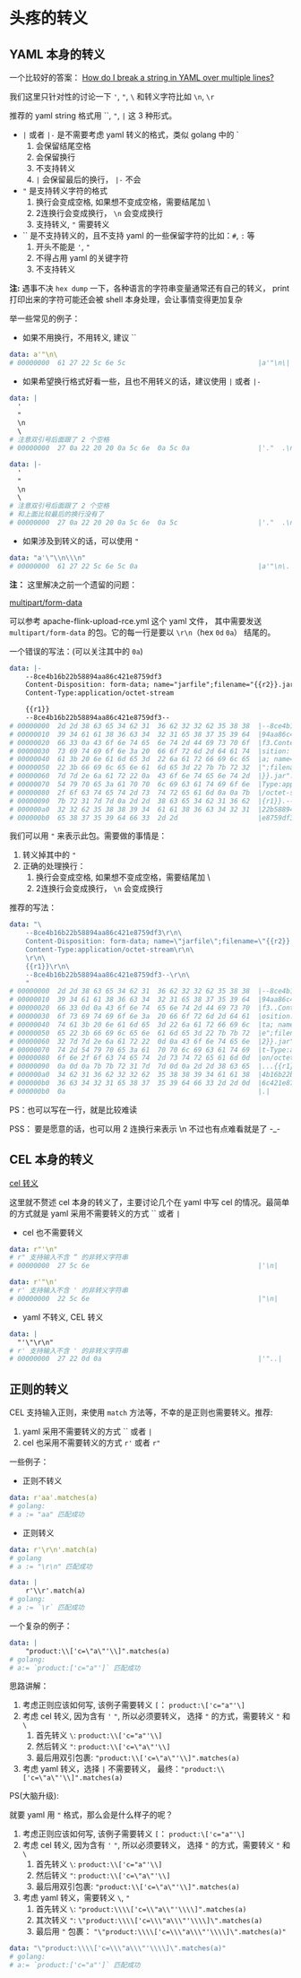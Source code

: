 # 头疼的转义

## YAML 本身的转义

一个比较好的答案： [How do I break a string in YAML over multiple lines?](https://stackoverflow.com/questions/3790454/how-do-i-break-a-string-in-yaml-over-multiple-lines/21699210)

我们这里只针对性的讨论一下 `'`, `"`, `\` 和转义字符比如 `\n`, `\r`

推荐的 yaml string 格式用 ``, `"`, `|` 这 3 种形式。

- `|` 或者 `|-` 是不需要考虑 yaml 转义的格式，类似 golang 中的 `
    1. 会保留结尾空格
    2. 会保留换行
    3. 不支持转义
    4. `|` 会保留最后的换行， `|-` 不会
- `"` 是支持转义字符的格式
    1. 换行会变成空格, 如果想不变成空格，需要结尾加 \
    2. 2连换行会变成换行， `\n` 会变成换行
    3. 支持转义, `"` 需要转义
- `` 是不支持转义的，且不支持 yaml 的一些保留字符的比如：`#`, `:` 等
    1. 开头不能是 `'`, `"`
    2. 不得占用 yaml 的关键字符
    3. 不支持转义

**注:** 遇事不决 `hex dump` 一下，各种语言的字符串变量通常还有自己的转义， print 打印出来的字符可能还会被 shell 本身处理，会让事情变得更加复杂

举一些常见的例子：

- 如果不用换行，不用转义, 建议 ``

```yaml
data: a'"\n\
# 00000000  61 27 22 5c 6e 5c                                 |a'"\n\|
```

- 如果希望换行格式好看一些，且也不用转义的话，建议使用 `|` 或者 `|-`

```yaml
data: |
  '
  "  
  \n
  \
# 注意双引号后面跟了 2 个空格
# 00000000  27 0a 22 20 20 0a 5c 6e  0a 5c 0a                 |'."  .\n.\.|
```

```yaml
data: |-
  '
  "  
  \n
  \
# 注意双引号后面跟了 2 个空格
# 和上面比较最后的换行没有了
# 00000000  27 0a 22 20 20 0a 5c 6e  0a 5c                    |'."  .\n.\|
```

- 如果涉及到转义的话，可以使用 `"`

```yaml
data: "a'\"\\n\\\n"
# 00000000  61 27 22 5c 6e 5c 0a                              |a'"\n\.|
```

**注：** 这里解决之前一个遗留的问题：

[multipart/form-data](https://github.com/chaitin/xray/issues/1493#issuecomment-968690547)

可以参考 apache-flink-upload-rce.yml 这个 yaml 文件， 其中需要发送 `multipart/form-data` 的包。它的每一行是要以 `\r\n`（hex `0d` `0a`） 结尾的。

一个错误的写法：(可以关注其中的 `0a`)

```yaml
data: |-
    --8ce4b16b22b58894aa86c421e8759df3
    Content-Disposition: form-data; name="jarfile";filename="{{r2}}.jar"
    Content-Type:application/octet-stream

    {{r1}}
    --8ce4b16b22b58894aa86c421e8759df3--
# 00000000  2d 2d 38 63 65 34 62 31  36 62 32 32 62 35 38 38  |--8ce4b16b22b588|
# 00000010  39 34 61 61 38 36 63 34  32 31 65 38 37 35 39 64  |94aa86c421e8759d|
# 00000020  66 33 0a 43 6f 6e 74 65  6e 74 2d 44 69 73 70 6f  |f3.Content-Dispo|
# 00000030  73 69 74 69 6f 6e 3a 20  66 6f 72 6d 2d 64 61 74  |sition: form-dat|
# 00000040  61 3b 20 6e 61 6d 65 3d  22 6a 61 72 66 69 6c 65  |a; name="jarfile|
# 00000050  22 3b 66 69 6c 65 6e 61  6d 65 3d 22 7b 7b 72 32  |";filename="{{r2|
# 00000060  7d 7d 2e 6a 61 72 22 0a  43 6f 6e 74 65 6e 74 2d  |}}.jar".Content-|
# 00000070  54 79 70 65 3a 61 70 70  6c 69 63 61 74 69 6f 6e  |Type:application|
# 00000080  2f 6f 63 74 65 74 2d 73  74 72 65 61 6d 0a 0a 7b  |/octet-stream..{|
# 00000090  7b 72 31 7d 7d 0a 2d 2d  38 63 65 34 62 31 36 62  |{r1}}.--8ce4b16b|
# 000000a0  32 32 62 35 38 38 39 34  61 61 38 36 63 34 32 31  |22b58894aa86c421|
# 000000b0  65 38 37 35 39 64 66 33  2d 2d                    |e8759df3--|
```

我们可以用 `"` 来表示此包。需要做的事情是：

1. 转义掉其中的 `"`
2. 正确的处理换行：
    1. 换行会变成空格, 如果想不变成空格，需要结尾加 \
    2. 2连换行会变成换行， `\n` 会变成换行

推荐的写法：

```yaml
data: "\
    --8ce4b16b22b58894aa86c421e8759df3\r\n\ 
    Content-Disposition: form-data; name=\"jarfile\";filename=\"{{r2}}.jar\"\r\n\
    Content-Type:application/octet-stream\r\n\
    \r\n\
    {{r1}}\r\n\
    --8ce4b16b22b58894aa86c421e8759df3--\r\n\
    "
# 00000000  2d 2d 38 63 65 34 62 31  36 62 32 32 62 35 38 38  |--8ce4b16b22b588|
# 00000010  39 34 61 61 38 36 63 34  32 31 65 38 37 35 39 64  |94aa86c421e8759d|
# 00000020  66 33 0d 0a 43 6f 6e 74  65 6e 74 2d 44 69 73 70  |f3..Content-Disp|
# 00000030  6f 73 69 74 69 6f 6e 3a  20 66 6f 72 6d 2d 64 61  |osition: form-da|
# 00000040  74 61 3b 20 6e 61 6d 65  3d 22 6a 61 72 66 69 6c  |ta; name="jarfil|
# 00000050  65 22 3b 66 69 6c 65 6e  61 6d 65 3d 22 7b 7b 72  |e";filename="{{r|
# 00000060  32 7d 7d 2e 6a 61 72 22  0d 0a 43 6f 6e 74 65 6e  |2}}.jar"..Conten|
# 00000070  74 2d 54 79 70 65 3a 61  70 70 6c 69 63 61 74 69  |t-Type:applicati|
# 00000080  6f 6e 2f 6f 63 74 65 74  2d 73 74 72 65 61 6d 0d  |on/octet-stream.|
# 00000090  0a 0d 0a 7b 7b 72 31 7d  7d 0d 0a 2d 2d 38 63 65  |...{{r1}}..--8ce|
# 000000a0  34 62 31 36 62 32 32 62  35 38 38 39 34 61 61 38  |4b16b22b58894aa8|
# 000000b0  36 63 34 32 31 65 38 37  35 39 64 66 33 2d 2d 0d  |6c421e8759df3--.|
# 000000b0  0a                                                |.|
```

PS：也可以写在一行，就是比较难读

PSS： 要是愿意的话，也可以用 2 连换行来表示 \n 不过也有点难看就是了 -_-

## CEL 本身的转义

[cel 转义](https://github.com/google/cel-spec/blob/master/doc/langdef.md#string-and-bytes-values)

这里就不赘述 cel 本身的转义了，主要讨论几个在 yaml 中写 cel 的情况。最简单的方式就是 yaml 采用不需要转义的方式 `` 或者 `|`

- cel 也不需要转义

```yaml
data: r"'\n"
# r" 支持输入不含 “ 的非转义字符串
# 00000000  27 5c 6e                                          |'\n|
```

```yaml
data: r'"\n'
# r' 支持输入不含 ' 的非转义字符串
# 00000000  22 5c 6e                                          |"\n|
```

- yaml 不转义, CEL 转义

```yaml
data: |
  "'\"\r\n"
# r' 支持输入不含 ' 的非转义字符串
# 00000000  27 22 0d 0a                                       |'"..|
```

## 正则的转义

CEL 支持输入正则，来使用 `match` 方法等，不幸的是正则也需要转义。推荐:

1. yaml 采用不需要转义的方式 `` 或者 `|`
2. cel 也采用不需要转义的方式 `r'` 或者 `r"`

一些例子：

- 正则不转义

```yaml
data: r'aa'.matches(a)
# golang:
# a := "aa" 匹配成功
```

- 正则转义

```yaml
data: r'\r\n'.match(a)
# golang
# a := "\r\n" 匹配成功
```

```yaml
data: |
    r'\\r'.match(a)
# golang:
# a := `\r` 匹配成功
```

一个复杂的例子：

```yaml
data: |
    "product:\\['c=\"a\"'\\]".matches(a)
# golang:
# a:= `product:['c="a"']` 匹配成功
```

思路讲解：

1. 考虑正则应该如何写, 该例子需要转义 `[`： `product:\['c="a"'\]`
2. 考虑 cel 转义, 因为含有 `'` `"`, 所以必须要转义， 选择 `"` 的方式，需要转义 `"` 和 `\`
    1. 首先转义 `\`: `product:\\['c="a"'\\]`
    2. 然后转义 `"`: `product:\\['c=\"a\"'\\]`
    3. 最后用双引包裹: `"product:\\['c=\"a\"'\\]".matches(a)`
3. 考虑 yaml 转义，选择 `|` 不需要转义， 最终：`"product:\\['c=\"a\"'\\]".matches(a)`

PS(大脑升级):

就要 yaml 用 `"` 格式，那么会是什么样子的呢？

1. 考虑正则应该如何写, 该例子需要转义 `[`： `product:\['c="a"'\]`
2. 考虑 cel 转义, 因为含有 `'` `"`, 所以必须要转义， 选择 `"` 的方式，需要转义 `"` 和 `\`
    1. 首先转义 `\`: `product:\\['c="a"'\\]`
    2. 然后转义 `"`: `product:\\['c=\"a\"'\\]`
    3. 最后用双引包裹: `"product:\\['c=\"a\"'\\]".matches(a)`
3. 考虑 yaml 转义，需要转义 `\`, `"`
    1. 首先转义 `\`: `"product:\\\\['c=\\"a\\"'\\\\]".matches(a)`
    2. 其次转义 `"`: `\"product:\\\\['c=\\\"a\\\"'\\\\]\".matches(a)`
    3. 最后用 `"` 包裹： `"\"product:\\\\['c=\\\"a\\\"'\\\\]\".matches(a)"`

```yaml
data: "\"product:\\\\['c=\\\"a\\\"'\\\\]\".matches(a)"
# golang:
# a:= `product:['c="a"']` 匹配成功
```

